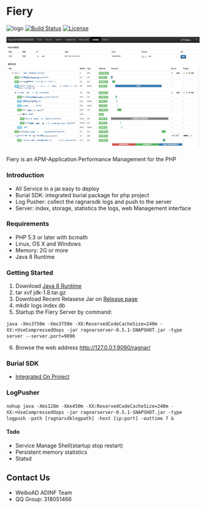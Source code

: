 Fiery
====== 

![logo](https://img.shields.io/badge/status-alpha-red.svg)
[![Build Status](https://travis-ci.org/weiboad/fiery.png)](https://travis-ci.org/weiboad/fiery)
[![License](https://img.shields.io/badge/license-apache2-blue.svg)](LICENSE)

![showtrace](docs/imgs/showtrace.png)

Fiery is an APM-Application Performance Management for the PHP

### Introduction
 * All Service in a jar.easy to deploy
 * Burial SDK: integrated burial package for php project
 * Log Pusher: collect the ragnarsdk logs and push to the server
 * Server: index, storage, statistics the logs, web Management interface
 
### Requirements
 * PHP 5.3 or later with bcmath
 * Linux, OS X and Windows
 * Memory: 2G or more 
 * Java 8 Runtime

### Getting Started
 1. Download [Java 8 Runtime](http://www.oracle.com/technetwork/java/javase/downloads/jdk8-downloads-2133151.html)
 2. tar xvf jdk-1.8.tar.gz
 3. Download Recent Relasese Jar on [Release page]((https://github.com/weiboad/fiery/releases))
 4. mkdir logs index db
 5. Startup the Fiery Server by command:
 ```
 java -Xms3750m -Xmx3750m -XX:ReservedCodeCacheSize=240m -XX:+UseCompressedOops -jar ragnarserver-0.5.1-SNAPSHOT.jar -type server --server.port=9090
 ```
 6. Browse the web address http://127.0.0.1:9090/ragnar/

### Burial SDK
 * [Integrated On Project](./ragnarsdk/README.md)


### LogPusher

 ```
 nohup java -Xms128m -Xmx450m -XX:ReservedCodeCacheSize=240m -XX:+UseCompressedOops -jar ragnarserver-0.5.1-SNAPSHOT.jar -type logpush -path [ragnarsdklogpath] -host [ip:port] -outtime 7 &
 ```

#### Todo
 * Service Manage Shell(startup stop restart)
 * Persistent memory statistics
 * Statsd


## Contact Us
 * WeiboAD ADINF Team
 * QQ Group: 318051466
